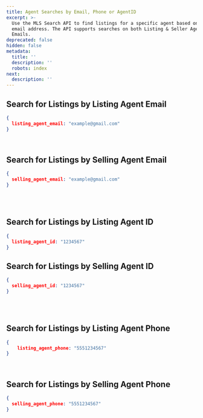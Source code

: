 ```yaml
---
title: Agent Searches by Email, Phone or AgentID
excerpt: >-
  Use the MLS Search API to find listings for a specific agent based on their
  email address. The API supports searches on both Listing & Seller Agent
  Emails.
deprecated: false
hidden: false
metadata:
  title: ''
  description: ''
  robots: index
next:
  description: ''
---
```

## Search for Listings by Listing Agent Email

```json
{
  listing_agent_email: "example@gmail.com"
}
```

<br />

## Search for Listings by Selling Agent Email

```json
{
  selling_agent_email: "example@gmail.com"
}
```

<br />

<br />

## Search for Listings by Listing Agent ID

```json
{
  listing_agent_id: "1234567"
}
```

## Search for Listings by Selling Agent ID

```json
{
  selling_agent_id: "1234567"
}
```

<br />

<br />

## Search for Listings by Listing Agent Phone

```json
{
	listing_agent_phone: "5551234567"
}

```

<br />

## Search for Listings by Selling Agent Phone

```json
{
  selling_agent_phone: "5551234567"
}
```